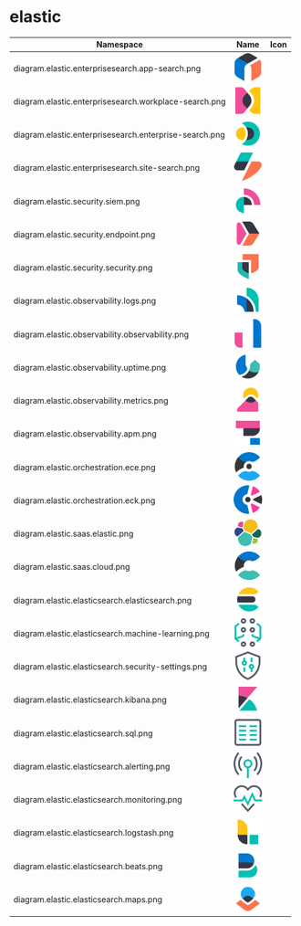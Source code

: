 # elastic

Namespace | Name | Icon
--|--|--
diagram.elastic.enterprisesearch.app-search.png|<img src="../resources/elastic/enterprisesearch/app-search.png" width="50px" />
diagram.elastic.enterprisesearch.workplace-search.png|<img src="../resources/elastic/enterprisesearch/workplace-search.png" width="50px" />
diagram.elastic.enterprisesearch.enterprise-search.png|<img src="../resources/elastic/enterprisesearch/enterprise-search.png" width="50px" />
diagram.elastic.enterprisesearch.site-search.png|<img src="../resources/elastic/enterprisesearch/site-search.png" width="50px" />
diagram.elastic.security.siem.png|<img src="../resources/elastic/security/siem.png" width="50px" />
diagram.elastic.security.endpoint.png|<img src="../resources/elastic/security/endpoint.png" width="50px" />
diagram.elastic.security.security.png|<img src="../resources/elastic/security/security.png" width="50px" />
diagram.elastic.observability.logs.png|<img src="../resources/elastic/observability/logs.png" width="50px" />
diagram.elastic.observability.observability.png|<img src="../resources/elastic/observability/observability.png" width="50px" />
diagram.elastic.observability.uptime.png|<img src="../resources/elastic/observability/uptime.png" width="50px" />
diagram.elastic.observability.metrics.png|<img src="../resources/elastic/observability/metrics.png" width="50px" />
diagram.elastic.observability.apm.png|<img src="../resources/elastic/observability/apm.png" width="50px" />
diagram.elastic.orchestration.ece.png|<img src="../resources/elastic/orchestration/ece.png" width="50px" />
diagram.elastic.orchestration.eck.png|<img src="../resources/elastic/orchestration/eck.png" width="50px" />
diagram.elastic.saas.elastic.png|<img src="../resources/elastic/saas/elastic.png" width="50px" />
diagram.elastic.saas.cloud.png|<img src="../resources/elastic/saas/cloud.png" width="50px" />
diagram.elastic.elasticsearch.elasticsearch.png|<img src="../resources/elastic/elasticsearch/elasticsearch.png" width="50px" />
diagram.elastic.elasticsearch.machine-learning.png|<img src="../resources/elastic/elasticsearch/machine-learning.png" width="50px" />
diagram.elastic.elasticsearch.security-settings.png|<img src="../resources/elastic/elasticsearch/security-settings.png" width="50px" />
diagram.elastic.elasticsearch.kibana.png|<img src="../resources/elastic/elasticsearch/kibana.png" width="50px" />
diagram.elastic.elasticsearch.sql.png|<img src="../resources/elastic/elasticsearch/sql.png" width="50px" />
diagram.elastic.elasticsearch.alerting.png|<img src="../resources/elastic/elasticsearch/alerting.png" width="50px" />
diagram.elastic.elasticsearch.monitoring.png|<img src="../resources/elastic/elasticsearch/monitoring.png" width="50px" />
diagram.elastic.elasticsearch.logstash.png|<img src="../resources/elastic/elasticsearch/logstash.png" width="50px" />
diagram.elastic.elasticsearch.beats.png|<img src="../resources/elastic/elasticsearch/beats.png" width="50px" />
diagram.elastic.elasticsearch.maps.png|<img src="../resources/elastic/elasticsearch/maps.png" width="50px" />
